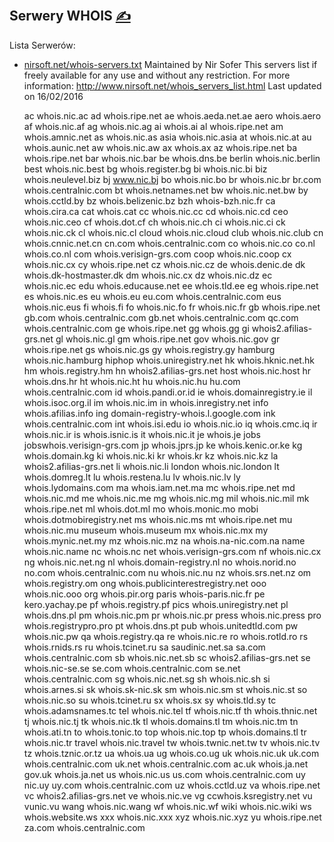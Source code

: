 
## Serwery WHOIS [<span style='font-size:20px;'>&#x270D;</span>](https://github.com/censura-pl/www/edit/main/DOCS/SERWERY_WHOIS.md)

Lista Serwerów:

+ [nirsoft.net/whois-servers.txt](http://www.nirsoft.net/whois-servers.txt)
Maintained by Nir Sofer
This servers list if freely available for any use and without any restriction.
For more information: http://www.nirsoft.net/whois_servers_list.html
Last updated on 16/02/2016


    ac whois.nic.ac
    ad whois.ripe.net
    ae whois.aeda.net.ae
    aero whois.aero
    af whois.nic.af
    ag whois.nic.ag
    ai whois.ai
    al whois.ripe.net
    am whois.amnic.net
    as whois.nic.as
    asia whois.nic.asia
    at whois.nic.at
    au whois.aunic.net
    aw whois.nic.aw
    ax whois.ax
    az whois.ripe.net
    ba whois.ripe.net
    bar whois.nic.bar
    be whois.dns.be
    berlin whois.nic.berlin
    best whois.nic.best
    bg whois.register.bg
    bi whois.nic.bi
    biz whois.neulevel.biz
    bj www.nic.bj
    bo whois.nic.bo
    br whois.nic.br
    br.com whois.centralnic.com
    bt whois.netnames.net
    bw whois.nic.net.bw
    by whois.cctld.by
    bz whois.belizenic.bz
    bzh whois-bzh.nic.fr
    ca whois.cira.ca
    cat whois.cat
    cc whois.nic.cc
    cd whois.nic.cd
    ceo whois.nic.ceo
    cf whois.dot.cf
    ch whois.nic.ch
    ci whois.nic.ci
    ck whois.nic.ck
    cl whois.nic.cl
    cloud whois.nic.cloud
    club whois.nic.club
    cn whois.cnnic.net.cn
    cn.com whois.centralnic.com
    co whois.nic.co
    co.nl whois.co.nl
    com whois.verisign-grs.com
    coop whois.nic.coop
    cx whois.nic.cx
    cy whois.ripe.net
    cz whois.nic.cz
    de whois.denic.de
    dk whois.dk-hostmaster.dk
    dm whois.nic.cx
    dz whois.nic.dz
    ec whois.nic.ec
    edu whois.educause.net
    ee whois.tld.ee
    eg whois.ripe.net
    es whois.nic.es
    eu whois.eu
    eu.com whois.centralnic.com
    eus whois.nic.eus
    fi whois.fi
    fo whois.nic.fo
    fr whois.nic.fr
    gb whois.ripe.net
    gb.com whois.centralnic.com
    gb.net whois.centralnic.com
    qc.com whois.centralnic.com
    ge whois.ripe.net
    gg whois.gg
    gi whois2.afilias-grs.net
    gl whois.nic.gl
    gm whois.ripe.net
    gov whois.nic.gov
    gr whois.ripe.net
    gs whois.nic.gs
    gy whois.registry.gy
    hamburg whois.nic.hamburg
    hiphop whois.uniregistry.net
    hk whois.hknic.net.hk
    hm whois.registry.hm
    hn whois2.afilias-grs.net
    host whois.nic.host
    hr whois.dns.hr
    ht whois.nic.ht
    hu whois.nic.hu
    hu.com whois.centralnic.com
    id whois.pandi.or.id
    ie whois.domainregistry.ie
    il whois.isoc.org.il
    im whois.nic.im
    in whois.inregistry.net
    info whois.afilias.info
    ing domain-registry-whois.l.google.com
    ink whois.centralnic.com
    int whois.isi.edu
    io whois.nic.io
    iq whois.cmc.iq
    ir whois.nic.ir
    is whois.isnic.is
    it whois.nic.it
    je whois.je
    jobs jobswhois.verisign-grs.com
    jp whois.jprs.jp
    ke whois.kenic.or.ke
    kg whois.domain.kg
    ki whois.nic.ki
    kr whois.kr
    kz whois.nic.kz
    la whois2.afilias-grs.net
    li whois.nic.li
    london whois.nic.london
    lt whois.domreg.lt
    lu whois.restena.lu
    lv whois.nic.lv
    ly whois.lydomains.com
    ma whois.iam.net.ma
    mc whois.ripe.net
    md whois.nic.md
    me whois.nic.me
    mg whois.nic.mg
    mil whois.nic.mil
    mk whois.ripe.net
    ml whois.dot.ml
    mo whois.monic.mo
    mobi whois.dotmobiregistry.net
    ms whois.nic.ms
    mt whois.ripe.net
    mu whois.nic.mu
    museum whois.museum
    mx whois.nic.mx
    my whois.mynic.net.my
    mz whois.nic.mz
    na whois.na-nic.com.na
    name whois.nic.name
    nc whois.nc
    net whois.verisign-grs.com
    nf whois.nic.cx
    ng whois.nic.net.ng
    nl whois.domain-registry.nl
    no whois.norid.no
    no.com whois.centralnic.com
    nu whois.nic.nu
    nz whois.srs.net.nz
    om whois.registry.om
    ong whois.publicinterestregistry.net
    ooo whois.nic.ooo
    org whois.pir.org
    paris whois-paris.nic.fr
    pe kero.yachay.pe
    pf whois.registry.pf
    pics whois.uniregistry.net
    pl whois.dns.pl
    pm whois.nic.pm
    pr whois.nic.pr
    press whois.nic.press
    pro whois.registrypro.pro
    pt whois.dns.pt
    pub whois.unitedtld.com
    pw whois.nic.pw
    qa whois.registry.qa
    re whois.nic.re
    ro whois.rotld.ro
    rs whois.rnids.rs
    ru whois.tcinet.ru
    sa saudinic.net.sa
    sa.com whois.centralnic.com
    sb whois.nic.net.sb
    sc whois2.afilias-grs.net
    se whois.nic-se.se
    se.com whois.centralnic.com
    se.net whois.centralnic.com
    sg whois.nic.net.sg
    sh whois.nic.sh
    si whois.arnes.si
    sk whois.sk-nic.sk
    sm whois.nic.sm
    st whois.nic.st
    so whois.nic.so
    su whois.tcinet.ru
    sx whois.sx
    sy whois.tld.sy
    tc whois.adamsnames.tc
    tel whois.nic.tel
    tf whois.nic.tf
    th whois.thnic.net
    tj whois.nic.tj
    tk whois.nic.tk
    tl whois.domains.tl
    tm whois.nic.tm
    tn whois.ati.tn
    to whois.tonic.to
    top whois.nic.top
    tp whois.domains.tl
    tr whois.nic.tr
    travel whois.nic.travel
    tw whois.twnic.net.tw
    tv whois.nic.tv
    tz whois.tznic.or.tz
    ua whois.ua
    ug whois.co.ug
    uk whois.nic.uk
    uk.com whois.centralnic.com
    uk.net whois.centralnic.com
    ac.uk whois.ja.net
    gov.uk whois.ja.net
    us whois.nic.us
    us.com whois.centralnic.com
    uy nic.uy
    uy.com whois.centralnic.com
    uz whois.cctld.uz
    va whois.ripe.net
    vc whois2.afilias-grs.net
    ve whois.nic.ve
    vg ccwhois.ksregistry.net
    vu vunic.vu
    wang whois.nic.wang
    wf whois.nic.wf
    wiki whois.nic.wiki
    ws whois.website.ws
    xxx whois.nic.xxx
    xyz whois.nic.xyz
    yu whois.ripe.net
    za.com whois.centralnic.com
    
    
